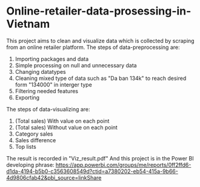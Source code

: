 # Online-retailer-data-prosessing-in-Vietnam
This project aims to clean and visualize data which is collected by scraping from an online retailer platform.
The steps of data-preprocessing are:
1) Importing packages and data
2) Simple processing on null and unnecessary data
3) Changing datatypes
4) Cleaning mixed type of data such as "Da ban 134k" to reach desired form "134000" in interger type
5) Filtering needed features
6) Exporting

The steps of data-visualizing are:
1) (Total sales) With value on each point
2) (Total sales) Without value on each point
3) Category sales
4) Sales difference
5) Top lists

The result is recorded in "Viz_result.pdf"
And this project is in the Power BI developing phrase: https://app.powerbi.com/groups/me/reports/0ff2ffd6-d1da-4194-b5b0-c3563608549d?ctid=a7380202-eb54-415a-9b66-4d9806cfab42&pbi_source=linkShare 
